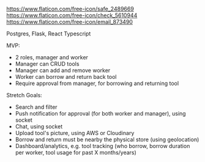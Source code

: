 https://www.flaticon.com/free-icon/safe_2489669
https://www.flaticon.com/free-icon/check_5610944
https://www.flaticon.com/free-icon/email_873490

Postgres, Flask, React Typescript

MVP:

- 2 roles, manager and worker
- Manager can CRUD tools
- Manager can add and remove worker
- Worker can borrow and return back tool
- Require approval from manager, for borrowing and returning tool

Stretch Goals:

- Search and filter
- Push notification for approval (for both worker and manager), using socket
- Chat, using socket
- Upload tool's picture, using AWS or Cloudinary
- Borrow and return must be nearby the physical store (using geolocation)
- Dashboard/analytics, e.g. tool tracking (who borrow, borrow duration per worker, tool usage for past X months/years)
